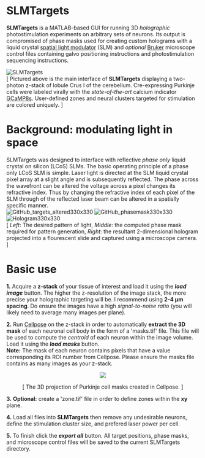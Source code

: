 # SLMTargets
**SLMTargets** is a MATLAB-based GUI for running 3D _holographic_ photostimulation experiments on arbitrary sets of neurons. Its output is compromised of  phase masks used for creating custom holograms with a liquid crystal [spatial light modulator](https://en.wikipedia.org/wiki/Spatial_light_modulator) (SLM) and _optional_ [Bruker](https://www.bruker.com/en/products-and-solutions/mr.html?gclid=Cj0KCQjwj7CZBhDHARIsAPPWv3dGf_KSiU_riwNS8jdjhhcRLIdNeDB6sLp11rB1zRIoYhl91VFGrkQaAqXSEALw_wcB) microscope control files containing galvo positioning instructions and photostimulation sequencing instructions.

![SLMTargets](https://user-images.githubusercontent.com/81040584/191542064-5f83f272-53fc-4393-b11a-1dc8494e90d4.gif)  
[ Pictured above is the main interface of **SLMTargets** displaying a two-photon z-stack of lobule Crus I of the cerebellum. Cre-expressing Purkinje cells were labeled virally with the _state-of-the-art_ calcium indicator [GCaMP8s](https://www.janelia.org/jgcamp8-calcium-indicators). User-defined zones and neural clusters targeted for stimulation are colored uniquely. ]
# Background: modulating light in space
SLMTargets was designed to interface with reflective _phase only_ liquid crystal on silicon (LCoS) SLMs. The basic operating principle of a phase only LCoS SLM is simple. Laser light is directed at the SLM liquid crystal pixel array at a slight angle and is subsequently reflected. The phase across the wavefront can be altered the voltage across a pixel changes its refractive index. Thus by changing the refractive index of each pixel of the SLM through  of the reflected laser beam can be altered in a spatially specific manner.    
![GitHub_targets_altered330x330](https://user-images.githubusercontent.com/81040584/191792073-db272860-1b16-4981-a57e-f8cebe329c62.jpg) ![GitHub_phasemask330x330](https://user-images.githubusercontent.com/81040584/191792586-14e15657-e8a8-4ea7-82f9-49685ef261e7.jpg) ![Hologram330x330](https://user-images.githubusercontent.com/81040584/191792614-04f39d4c-0ca3-4fa2-bd00-23b8c19f21c5.jpg)  
[ _Left_: The desired pattern of light, _Middle_: the computed phase mask required for pattern generation, _Right_: the resultant 2-dimensional hologram projected into a flourescent slide and captured using a microscope camera. ]
# Basic use
**1.** Acquire a **z-stack** of your tissue of interest and load it using the **_load image_** button. The higher the z-resolution of the image stack, the more precise your holographic targeting will be. I recommend using **2-4 µm spacing**. Do ensure the images have a high _signal-to-noise ratio_ (you will likely need to average many images per plane).  

**2.** Run [Cellpose](https://github.com/MouseLand/cellpose) on the z-stack in order to automatically **extract the 3D mask** of each neuronal cell body in the form of a 'masks.tif' file. This file will be used to compute the _centroid_ of each neuron within the image volume. Load it using the **_load masks_** button.  
**Note:** The mask of each neuron contains pixels that have a value corresponding its ROI number from Cellpose. Please ensure the masks file contains as many images as your z-stack.  
            
<p align="center">
  <img src="https://user-images.githubusercontent.com/81040584/191570971-2d93cfdc-04a0-47f9-8645-fdbd26b1efa8.gif"/>
</p>
<p align="center">
[ The 3D projection of Purkinje cell masks created in Cellpose. ]
</p>

**3.** **Optional:** create a 'zone.tif' file in order to define zones within the **xy** plane.  

**4.** Load all files into **SLMTargets** then remove any undesirable neurons, define the stimulation cluster size, and prefered laser power per cell.  

**5.** To finish click the **_export all_** button. All target positions, phase masks, and microscope control files will be saved to the current SLMTargets directory.


